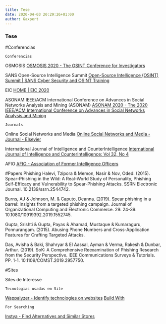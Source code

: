 ```yaml
---
title: Tese
date: 2020-04-03 20:29:26+01:00
author: Gaxpert
---
```


### Tese


#Conferencias

    Conferencias

OSMOSIS
[OSMOSIS 2020 - The OSINT Conference for Investigators](https://www.osmosiscon.com/)

SANS Open-Source Intelligence Summit
[Open-Source Intelligence (OSINT) Summit \| SANS Cyber Security and OSINT Training](https://www.sans.org/event/osint-summit-2020)

EIC
[HOME \| EIC 2020](https://www.eic2020.de/)

ASONAM
IEEE/ACM International Conference on Advances in Social Networks Analysis and Mining (ASONAM)
[ASONAM 2020 - The 2020 IEEE/ACM International Conference on Advances in Social Networks Analysis and Mining](http://asonam.cpsc.ucalgary.ca/)

    Journals

Online Social Networks and Media
[Online Social Networks and Media - Journal - Elsevier](https://www.journals.elsevier.com/online-social-networks-and-media/)

International Journal of Intelligence and CounterIntelligence
[International Journal of Intelligence and CounterIntelligence: Vol 32, No 4](https://www.tandfonline.com/toc/ujic20/current)

AFIO
[AFIO - Association of Former Intelligence Officers](https://www.afio.com/)



#Papers Phishing
Halevi, Tzipora & Memon, Nasir & Nov, Oded. (2015). Spear-Phishing in the Wild: A Real-World Study of Personality, Phishing Self-Efficacy and Vulnerability to Spear-Phishing Attacks. SSRN Electronic Journal. 10.2139/ssrn.2544742. 

Burns, AJ & Johnson, M. & Caputo, Deanna. (2019). Spear phishing in a barrel: Insights from a targeted phishing campaign. Journal of Organizational Computing and Electronic Commerce. 29. 24-39. 10.1080/10919392.2019.1552745. 

Gupta, Srishti & Gupta, Payas & Ahamad, Mustaque & Kumaraguru, Ponnurangam. (2015). Abusing Phone Numbers and Cross-Application Features for Crafting Targeted Attacks. 

Das, Avisha & Baki, Shahryar & El Aassal, Ayman & Verma, Rakesh & Dunbar, Arthur. (2019). SoK: A Comprehensive Reexamination of Phishing Research from the Security Perspective. IEEE Communications Surveys & Tutorials. PP. 1-1. 10.1109/COMST.2019.2957750. 


#Sites

Sites de Interesse


    Tecnologias usadas em Site
[Wappalyzer - Identify technologies on websites](https://www.wappalyzer.com/)
[Build With](https://www.buildwith.org/)

    For Searching
[Instya - Find Alternatives and Similar Stores](https://www.instya.com/#/web)

